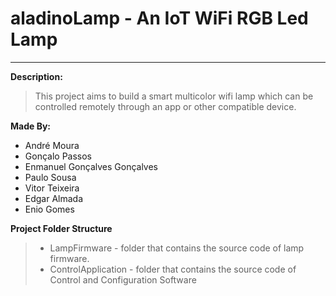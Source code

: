 # aladinoLamp - An IoT WiFi RGB Led Lamp
-------------------------
**Description:**
> This project aims to build a smart multicolor wifi lamp which can be controlled remotely through an app or other compatible device.

**Made By:**
* André Moura
* Gonçalo Passos
* Enmanuel Gonçalves Gonçalves
* Paulo Sousa
* Vitor Teixeira
* Edgar Almada
*  Enio Gomes

**Project Folder Structure**
>* LampFirmware - folder that contains the source code of lamp firmware.
>*  ControlApplication - folder that contains the source code of Control and Configuration Software
